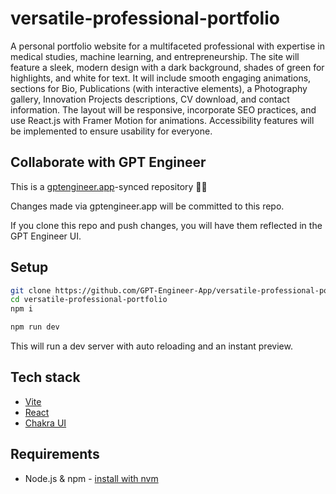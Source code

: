# versatile-professional-portfolio

A personal portfolio website for a multifaceted professional with expertise in medical studies, machine learning, and entrepreneurship. The site will feature a sleek, modern design with a dark background, shades of green for highlights, and white for text. It will include smooth engaging animations, sections for Bio, Publications (with interactive elements), a Photography gallery, Innovation Projects descriptions, CV download, and contact information. The layout will be responsive, incorporate SEO practices, and use React.js with Framer Motion for animations. Accessibility features will be implemented to ensure usability for everyone.

## Collaborate with GPT Engineer

This is a [gptengineer.app](https://gptengineer.app)-synced repository 🌟🤖

Changes made via gptengineer.app will be committed to this repo.

If you clone this repo and push changes, you will have them reflected in the GPT Engineer UI.

## Setup

```sh
git clone https://github.com/GPT-Engineer-App/versatile-professional-portfolio.git
cd versatile-professional-portfolio
npm i
```

```sh
npm run dev
```

This will run a dev server with auto reloading and an instant preview.

## Tech stack

- [Vite](https://vitejs.dev/)
- [React](https://react.dev/)
- [Chakra UI](https://chakra-ui.com/)

## Requirements

- Node.js & npm - [install with nvm](https://github.com/nvm-sh/nvm#installing-and-updating)
